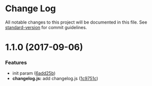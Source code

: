 # Change Log

All notable changes to this project will be documented in this file. See [standard-version](https://github.com/conventional-changelog/standard-version) for commit guidelines.

<a name="1.1.0"></a>
# 1.1.0 (2017-09-06)


### Features

* init param ([6add25b](https://github.com/MinFE/git-commit-lint/commit/6add25b))
* **changelog.js:** add changelog.js ([1c9751c](https://github.com/MinFE/git-commit-lint/commit/1c9751c))
